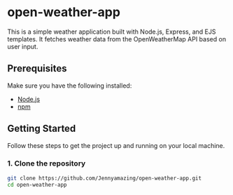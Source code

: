# open-weather-app

This is a simple weather application built with Node.js, Express, and EJS templates. It fetches weather data from the OpenWeatherMap API based on user input.

## Prerequisites

Make sure you have the following installed:

- [Node.js](https://nodejs.org/)
- [npm](https://www.npmjs.com/)

## Getting Started

Follow these steps to get the project up and running on your local machine.

### 1. Clone the repository

```bash
git clone https://github.com/Jennyamazing/open-weather-app.git
cd open-weather-app
